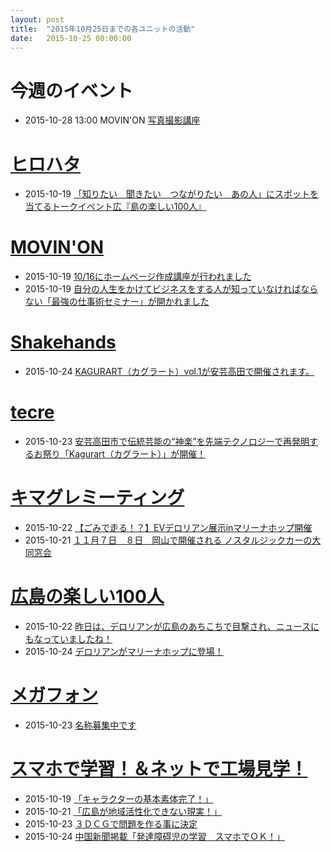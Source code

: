 ```yaml
---
layout: post
title:  "2015年10月25日までの各ユニットの活動"
date:   2015-10-25 00:00:00
---
```


# 今週のイベント

* 2015-10-28 13:00 MOVIN'ON [写真撮影講座](https://www.facebook.com/movinon.hiroshima/posts/1020731117947666)


# [ヒロハタ](http://hiro-hata.com/)

* 2015-10-19 [「知りたい　聞きたい　つながりたい　あの人」にスポットを当てるトークイベント広『島の楽しい100人』](http://hiro-hata.com/post/131459734545)


# [MOVIN'ON](http://coworking-hiroshima.com/)

* 2015-10-19 [10/16にホームページ作成講座が行われました](https://www.facebook.com/movinon.hiroshima/posts/1026928437327934)
* 2015-10-19 [自分の人生をかけてビジネスをする人が知っていなければならない「最強の仕事術セミナー」が開かれました](https://www.facebook.com/movinon.hiroshima/posts/1026734184014026)


# [Shakehands](http://www.shakehands.jp/)

* 2015-10-24 [KAGURART（カグラート）vol.1が安芸高田で開催されます。](https://www.facebook.com/CoworkingShakeHands/posts/1013864871998240)



# [tecre](http://tecre.jp/)

* 2015-10-23 [安芸高田市で伝統芸能の“神楽”を先端テクノロジーで再発明するお祭り「Kagurart（カグラート）」が開催！](http://tecre.jp/kagurart/)


# [キマグレミーティング](https://www.facebook.com/kimaguremeeting)

* 2015-10-22 [【ごみで走る！？】EVデロリアン展示inマリーナホップ開催](https://www.facebook.com/kimaguremeeting/posts/895356487207585)
* 2015-10-21 [１１月７日　８日　岡山で開催される ノスタルジックカーの大同窓会](https://www.facebook.com/kimaguremeeting/posts/895005783909322)


# [広島の楽しい100人](http://hiroshima.100person.jp)

* 2015-10-22 [昨日は、デロリアンが広島のあちこちで目撃され、ニュースにもなっていましたね！](https://www.facebook.com/h100parson/posts/1640958499512622)
* 2015-10-24 [デロリアンがマリーナホップに登場！](https://www.facebook.com/h100parson/posts/1641449749463497)


# [メガフォン](https://m-ph.org)

* 2015-10-23 [名称募集中です](https://www.facebook.com/mega0phone/posts/860653660719969)


# [スマホで学習！＆ネットで工場見学！](http://www.hyogo-intercampus.ne.jp/gallery/ictkyouzai/)

* 2015-10-19 [「キャラクターの基本素体完了！」](https://www.facebook.com/ictkyouzai/posts/702623523205238)
* 2015-10-21 [「広島が地域活性化できない現実！」](https://www.facebook.com/ictkyouzai/posts/703389806461943)
* 2015-10-23 [３ＤＣＧで問題を作る事に決定](https://www.facebook.com/ictkyouzai/posts/703833649750892)
* 2015-10-24 [中国新聞掲載「発達障碍児の学習　スマホでＯＫ！」](https://www.facebook.com/ictkyouzai/posts/704042763063314)
